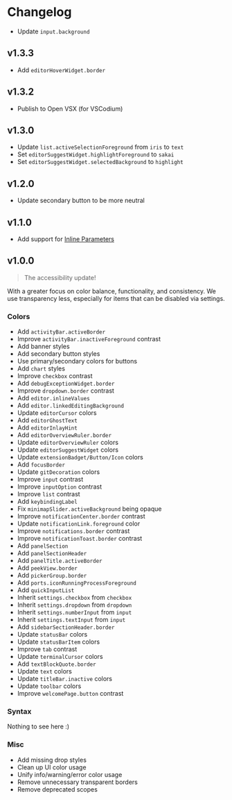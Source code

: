 # Changelog

- Update `input.background`

## v1.3.3

- Add `editorHoverWidget.border`

## v1.3.2

- Publish to Open VSX (for VSCodium)

## v1.3.0

- Update `list.activeSelectionForeground` from `iris` to `text`
- Set `editorSuggestWidget.highlightForeground` to `sakai`
- Set `editorSuggestWidget.selectedBackground` to `highlight`

## v1.2.0

- Update secondary button to be more neutral

## v1.1.0

- Add support for [Inline Parameters](https://marketplace.visualstudio.com/items?itemName=liamhammett.inline-parameters)

## v1.0.0

> The accessibility update!

With a greater focus on color balance, functionality, and consistency. We use transparency less, especially for items that can be disabled via settings.

### Colors

- Add `activityBar.activeBorder`
- Improve `activityBar.inactiveForeground` contrast
- Add banner styles
- Add secondary button styles
- Use primary/secondary colors for buttons
- Add `chart` styles
- Improve `checkbox` contrast
- Add `debugExceptionWidget.border`
- Improve `dropdown.border` contrast
- Add `editor.inlineValues`
- Add `editor.linkedEditingBackground`
- Update `editorCursor` colors
- Add `editorGhostText`
- Add `editorInlayHint`
- Add `editorOverviewRuler.border`
- Update `editorOverviewRuler` colors
- Update `editorSuggestWidget` colors
- Update `extensionBadget/Button/Icon` colors
- Add `focusBorder`
- Update `gitDecoration` colors
- Improve `input` contrast
- Improve `inputOption` contrast
- Improve `list` contrast
- Add `keybindingLabel`
- Fix `minimapSlider.activeBackground` being opaque
- Improve `notificationCenter.border` contrast
- Update `notificationLink.foreground` color
- Improve `notifications.border` contrast
- Improve `notificationToast.border` contrast
- Add `panelSection`
- Add `panelSectionHeader`
- Add `panelTitle.activeBorder`
- Add `peekView.border`
- Add `pickerGroup.border`
- Add `ports.iconRunningProcessForeground`
- Add `quickInputList`
- Inherit `settings.checkbox` from `checkbox`
- Inherit `settings.dropdown` from `dropdown`
- Inherit `settings.numberInput` from `input`
- Inherit `settings.textInput` from `input`
- Add `sidebarSectionHeader.border`
- Update `statusBar` colors
- Update `statusBarItem` colors
- Improve `tab` contrast
- Update `terminalCursor` colors
- Add `textBlockQuote.border`
- Update `text` colors
- Update `titleBar.inactive` colors
- Update `toolbar` colors
- Improve `welcomePage.button` contrast

### Syntax

Nothing to see here :)

### Misc

- Add missing drop styles
- Clean up UI color usage
- Unify info/warning/error color usage
- Remove unnecessary transparent borders
- Remove deprecated scopes

